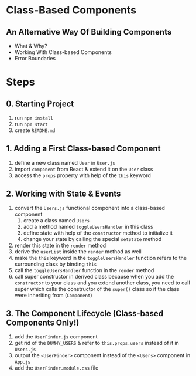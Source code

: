 # Class-Based Components

## An Alternative Way Of Building Components

- What & Why?
- Working With Class-based Components
- Error Boundaries

# Steps

## 0. Starting Project

1. run `npm install`
2. run `npm start`
3. create `README.md`

## 1. Adding a First Class-based Component

1. define a new class named `User` in `User.js`
2. import `component` from React & extend it on the `User` class
3. access the `props` property with help of the `this` keyword

## 2. Working with State & Events

1. convert the `Users.js` functional component into a class-based component
   1. create a class named `Users`
   2. add a method named `toggleUsersHandler` in this class
   3. define state with help of the `constructor` method to initialize it
   4. change your state by calling the special `setState` method
2. render this state in the `render` method
3. derive the `userList` inside the `render` method as well
4. make the `this` keyword in the `toggleUsersHandler` function refers to the surrounding class by binding `this`
5. call the `toggleUsersHandler` function in the `render` method
6. call super constructor in derived class because when you add the `constructor` to your class and you extend another class, you need to call super which calls the constructor of the `super()` class so if the class were inheriting from (`Component`)

## 3. The Component Lifecycle (Class-based Components Only!)

1. add the `UserFinder.js` component
2. get rid of the `DUMMY_USERS` & refer to `this.props.users` instead of it in `Users.js`
3. output the `<UserFinder>` component instead of the `<Users>` component in `App.js`
4. add the `UserFinder.module.css` file
